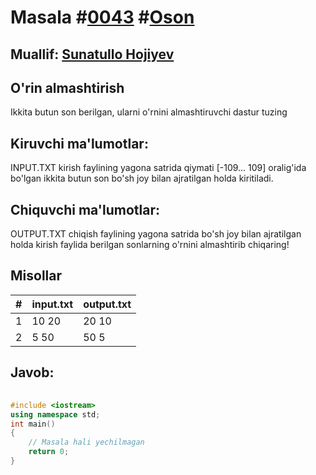 
<h1>Masala #<a href="https://robocontest.uz/tasks/0043">0043</a> #<a href="https://robocontest.uz/tasks?category=1">Oson</a></h1>
<h2> Muallif: <a href="https://robocontest.uz/profile/sunnat">Sunatullo Hojiyev</a></h2>
<h2>O'rin almashtirish</h2>
<p>Ikkita butun son berilgan, ularni o'rnini almashtiruvchi dastur tuzing</p>
<h2>Kiruvchi ma'lumotlar:</h2>
<p>INPUT.TXT kirish faylining yagona satrida qiymati [-109… 109] oralig'ida bo'lgan ikkita butun son bo'sh joy bilan ajratilgan holda kiritiladi.</p>
<h2>Chiquvchi ma'lumotlar:</h2>
<p>OUTPUT.TXT chiqish faylining yagona satrida bo'sh joy bilan ajratilgan holda kirish faylida berilgan sonlarning o'rnini almashtirib chiqaring!</p>
<h2>Misollar</h2>
<table>
    <thead>
        <tr>
            <th>#</th>
            <th>input.txt</th>
            <th>output.txt</th>
        </tr>
    </thead>
    <tbody>
            <tr>
                <td>1</td>
                <td>10 20</td>
                <td>20 10</td>
            </tr>
            <tr>
                <td>2</td>
                <td>5 50</td>
                <td>50 5</td>
            </tr>
    </tbody>
    </table>
    
<h2>Javob:</h2>

######
```cpp
#include <iostream>
using namespace std;
int main()
{
    // Masala hali yechilmagan
    return 0;
}
```
